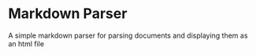 # Markdown Parser

A simple markdown parser for parsing documents and displaying them as an html file
